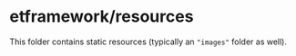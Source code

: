 # etframework/resources

This folder contains static resources (typically an `"images"` folder as well).
